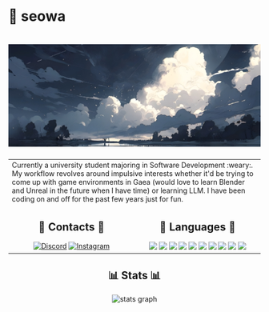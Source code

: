 # 🗿 seowa

<h1 align="center">
     <img src="https://github.com/kanabira/kanabira/blob/main/assets/banner.jpeg" />
</h1>

<table>
    <tr>
        <td colspan="2">
            Currently a university student majoring in Software Development :weary:. My workflow revolves around impulsive interests whether it'd be trying to come up with game environments in Gaea (would love to learn Blender and Unreal in the future when I have time) or learning LLM. I have been coding on and off for the past few years just for fun.
        </td>
    </tr>
    <tr>
         <td width="50%" align="center" valign="top">
            <h2>🔗 Contacts 🔗</h2>
            <a href="https://discord.com/users/607530454819536899"><img src="https://img.shields.io/badge/DISCORD-5865F2?style=for-the-badge&logo=discord&logoColor=white&link=" alt="Discord"></a>
            <a href="https://instagram.com/seo.wah"><img src="https://img.shields.io/badge/INSTAGRAM-E4405F?style=for-the-badge&logo=instagram&logoColor=white&link=" alt="Instagram"></a>
        </td>
        <td width="50%" align="center" valign="top">
            <h2>🔧 Languages 🔧</h2>
            <img src="https://cdn.jsdelivr.net/gh/devicons/devicon/icons/html5/html5-plain.svg" width="30" />
            <img src="https://cdn.jsdelivr.net/gh/devicons/devicon/icons/css3/css3-plain.svg" width="30" />
            <img src="https://cdn.jsdelivr.net/gh/devicons/devicon/icons/javascript/javascript-plain.svg" width="30" />
            <img src="https://cdn.jsdelivr.net/gh/devicons/devicon/icons/python/python-plain.svg" width="30" />
            <img src="https://cdn.jsdelivr.net/gh/devicons/devicon/icons/cplusplus/cplusplus-line.svg" width="30" />
            <img src="https://cdn.jsdelivr.net/gh/devicons/devicon/icons/csharp/csharp-original.svg" width="30" />
            <img src="https://cdn.jsdelivr.net/gh/devicons/devicon/icons/ruby/ruby-plain.svg" width="30" />
            <img src="https://cdn.jsdelivr.net/gh/devicons/devicon/icons/java/java-original.svg" width="30" />
            <img src="https://cdn.jsdelivr.net/gh/devicons/devicon/icons/mysql/mysql-original.svg" width="30" />
            <img src="https://cdn.jsdelivr.net/gh/devicons/devicon/icons/amazonwebservices/amazonwebservices-original-wordmark.svg" width="30" />
        </td>
    </tr>
</table>

<div align="center">
    <h2>📊 Stats 📊</h2>
    <img src="https://github-readme-stats.vercel.app/api?username=kanabira&hide_title=false&hide_rank=false&show_icons=true&include_all_commits=true&count_private=true&disable_animations=false&theme=dracula&locale=en&hide_border=false" height="150" alt="stats graph" />
</div>
